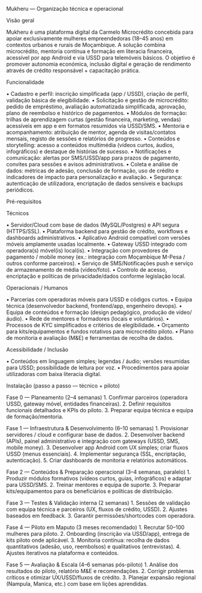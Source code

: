 Mukheru — Organização técnica e operacional

Visão geral

Mukheru é uma plataforma digital da Carmelo Microcrédito concebida para apoiar exclusivamente mulheres empreendedoras (18–45 anos) em contextos urbanos e rurais de Moçambique. A solução combina microcrédito, mentoria contínua e formação em literacia financeira, acessível por app Android e via USSD para telemóveis básicos. O objetivo é promover autonomia económica, inclusão digital e geração de rendimento através de crédito responsável + capacitação prática.

Funcionalidade

• Cadastro e perfil: inscrição simplificada (app / USSD), criação de perfil, validação básica de elegibilidade.
• Solicitação e gestão de microcrédito: pedido de empréstimo, avaliação automatizada simplificada, aprovação, plano de reembolso e histórico de pagamentos.
• Módulos de formação: trilhas de aprendizagem curtas (gestão financeira, marketing, vendas) acessíveis em app e em formatos resumidos via USSD/SMS.
• Mentoria e acompanhamento: atribuição de mentor, agenda de visitas/contatos mensais, registo de sessões e relatórios de progresso.
• Conteúdos e storytelling: acesso a conteúdos multimédia (vídeos curtos, áudios, infográficos) e destaque de histórias de sucesso.
• Notificações e comunicação: alertas por SMS/USSD/app para prazos de pagamento, convites para sessões e avisos administrativos.
• Coleta e análise de dados: métricas de adesão, conclusão de formação, uso de crédito e indicadores de impacto para personalização e avaliação.
• Segurança: autenticação de utilizadora, encriptação de dados sensíveis e backups periódicos.

Pré-requisitos

Técnicos

• Servidor/Cloud com base de dados (MySQL/Postgres) e API segura (HTTPS/SSL).
• Plataforma backend para gestão de crédito, workflows e dashboards administrativos.
• Aplicativo Android compatível com versões móveis amplamente usadas localmente.
• Gateway USSD integrado com operadora(s) móvel(is) local(is).
• Integração com provedores de pagamento / mobile money (ex.: integração com Moçambique M-Pesa / outros conforme parceiros).
• Serviço de SMS/Notificações push e serviço de armazenamento de média (vídeo/foto).
• Controlo de acesso, encriptação e políticas de privacidade/dados conforme legislação local.

Operacionais / Humanos

• Parcerias com operadoras móveis para USSD e códigos curtos.
• Equipa técnica (desenvolvedor backend, frontend/app, engenheiro devops).
• Equipa de conteúdos e formação (design pedagógico, produção de vídeo/áudio).
• Rede de mentores e formadores (locais e voluntários).
• Processos de KYC simplificados e critérios de elegibilidade.
• Orçamento para kits/equipamentos e fundos rotativos para microcrédito piloto.
• Plano de monitoria e avaliação (M&E) e ferramentas de recolha de dados.

Acessibilidade / Inclusão

• Conteúdos em linguagem simples; legendas / áudio; versões resumidas para USSD; possibilidade de leitura por voz.
• Procedimentos para apoiar utilizadoras com baixa literacia digital.

Instalação (passo a passo — técnico + piloto)

Fase 0 — Planeamento (2–4 semanas)
	1.	Confirmar parceiros (operadora USSD, gateway móvel, entidades financeiras).
	2.	Definir requisitos funcionais detalhados e KPIs do piloto.
	3.	Preparar equipa técnica e equipa de formação/mentoria.

Fase 1 — Infraestrutura & Desenvolvimento (6–10 semanas)
	1.	Provisionar servidores / cloud e configurar base de dados.
	2.	Desenvolver backend (APIs), painel administrativo e integração com gateways (USSD, SMS, mobile money).
	3.	Desenvolver app Android com UX simples; criar fluxos USSD (menus essenciais).
	4.	Implementar segurança (SSL, encriptação, autenticação).
	5.	Criar dashboards de monitoria e relatórios automáticos.

Fase 2 — Conteúdos & Preparação operacional (3–4 semanas, paralelo)
	1.	Produzir módulos formativos (vídeos curtos, guias, infográficos) e adaptar para USSD/SMS.
	2.	Treinar mentores e equipa de suporte.
	3.	Preparar kits/equipamentos para os beneficiários e políticas de distribuição.

Fase 3 — Testes & Validação interna (2 semanas)
	1.	Sessões de validação com equipa técnica e parceiros (UX, fluxos de crédito, USSD).
	2.	Ajustes baseados em feedback.
	3.	Garantir permissões/shortcodes com operadora.

Fase 4 — Piloto em Maputo (3 meses recomendado)
	1.	Recrutar 50–100 mulheres para piloto.
	2.	Onboarding (inscrição via USSD/app), entrega de kits piloto onde aplicável.
	3.	Monitoria contínua: recolha de dados quantitativos (adesão, uso, reembolsos) e qualitativos (entrevistas).
	4.	Ajustes iterativos na plataforma e conteúdos.

Fase 5 — Avaliação & Escala (4–6 semanas pós-piloto)
	1.	Análise dos resultados do piloto, relatório M&E e recomendações.
	2.	Corrigir problemas críticos e otimizar UX/USSD/fluxos de crédito.
	3.	Planejar expansão regional (Nampula, Manica, etc.) com base em lições aprendidas.